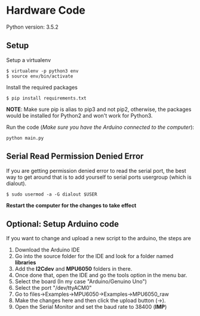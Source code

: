 # Hardware Code

Python version: 3.5.2

## Setup

Setup a virtualenv
```
$ virtualenv -p python3 env
$ source env/bin/activate
```

Install the required packages
```
$ pip install requirements.txt
```
**NOTE**: Make sure pip is alias to pip3 and not pip2, otherwise, the packages would be installed for Python2 and won't work for Python3.

Run the code (_Make sure you have the Arduino connected to the computer_):
```
python main.py
```

## Serial Read Permission Denied Error
If you are getting permission denied error to read the serial port, the best way to get around that is to add yourself to serial ports usergroup (which is dialout).
```
$ sudo usermod -a -G dialout $USER
```
**Restart the computer for the changes to take effect**

## Optional: Setup Arduino code

If you want to change and upload a new script to the arduino, the steps are

1. Download the Arduino IDE
2. Go into the source folder for the IDE and look for a folder named **libraries**
3. Add the **I2Cdev** and **MPU6050** folders in there.
4. Once done that, open the IDE and go the tools option in the menu bar.
5. Select the board (In my case "Arduino/Genuino Uno")
6. Select the port "/dev/ttyACM0"
7. Go to files->Examples->MPU6050->Examples->MPU6050_raw
8. Make the changes here and then click the upload button (->).
9. Open the Serial Monitor and set the baud rate to 38400 (**IMP**)

